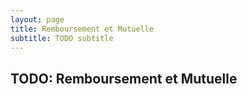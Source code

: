 ```yaml
---
layout: page
title: Remboursement et Mutuelle
subtitle: TODO subtitle
---
```


## TODO: Remboursement et Mutuelle
